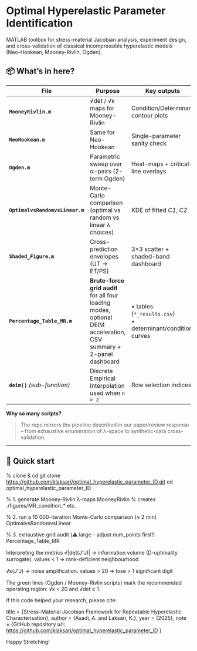 # Optimal Hyperelastic Parameter Identification  
MATLAB toolbox for stress-material Jacobian analysis, experiment design,  
and cross-validation of classical incompressible hyperelastic models  
(Neo-Hookean, Mooney-Rivlin, Ogden).



## 📦 What’s in here?

| File | Purpose | Key outputs |
|------|---------|-------------|
| **`MooneyRivlin.m`** | √det / √κ maps for Mooney-Rivlin | Condition/Determinant contour plots |
| **`NeoHookean.m`** | Same for Neo-Hookean | Single-parameter sanity check |
| **`Ogden.m`** | Parametric sweep over α-pairs (2-term Ogden) | Heat-maps + critical-line overlays |
| **`OptimalvsRandomvsLinear.m`** | Monte-Carlo comparison (optimal vs random vs linear λ choices) | KDE of fitted *C1*, *C2* |
| **`Shaded_Figure.m`** | Cross-prediction envelopes (UT → ET/PS) | 3×3 scatter + shaded-band dashboard |
| **`Percentage_Table_MR.m`** | **Brute-force grid audit** for all four loading modes, optional DEIM acceleration, CSV summary + 2-panel dashboard | • tables (`*_results.csv`) <br>• determinant/condition curves |
| **`deim()`** *(sub-function)* | Discrete Empirical Interpolation used when `n > 2` | Row selection indices |

**Why so many scripts?**  
> The repo mirrors the pipeline described in our paper/review response – from exhaustive
> enumeration of λ-space to synthetic-data cross-validation.

---

## 🚀 Quick start

% clone & cd
git clone https://github.com/klaksari/optimal_hyperelastic_parameter_ID.git
cd optimal_hyperelastic_parameter_ID

% 1. generate Mooney-Rivlin λ-maps
MooneyRivlin              % creates ./figures/MR_condition_* etc.

% 2. run a 10 000-iteration Monte-Carlo comparison (≈ 2 min)
OptimalvsRandomvsLinear

% 3. exhaustive grid audit (⚠️ large – adjust num_points first!)
Percentage_Table_MR


Interpreting the metrics
√|det(JᵀJ)| → information volume (D-optimality surrogate).
values < 1 ⇒ rank-deficient neighbourhood

√κ(JᵀJ) → noise amplification.
values > 20 ⇒ lose > 1 significant digit

The green lines (Ogden / Mooney-Rivlin scripts) mark the recommended
operating region: √κ < 20 and √det ≥ 1.

If this code helped your research, please cite:


title   = {Stress–Material Jacobian Framework for Repeatable Hyperelastic Characterisation},
author  = {Asadi, A. and Laksari, K.},
year    = {2025},
note    = {GitHub repository url: https://github.com/klaksari/optimal_hyperelastic_parameter_ID }


Happy Stretching!
